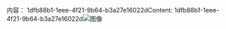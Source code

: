 <span data-ttu-id="cd9c6-101">内容： 1dfb88b1-1eee-4f21-9b64-b3a27e16022d</span><span class="sxs-lookup"><span data-stu-id="cd9c6-101">Content: 1dfb88b1-1eee-4f21-9b64-b3a27e16022d</span></span>![图像](aa1ee580-fc15-469f-a1d3-c7910c813ade.png)
